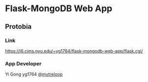 # Flask-MongoDB Web App
## Protobia


### Link
https://i6.cims.nyu.edu/~yg1764/flask-mongodb-web-app/flask.cgi/
### App Developer
Yi Gong yg1764 @[mytreloop](https://github.com/mytreloop)
